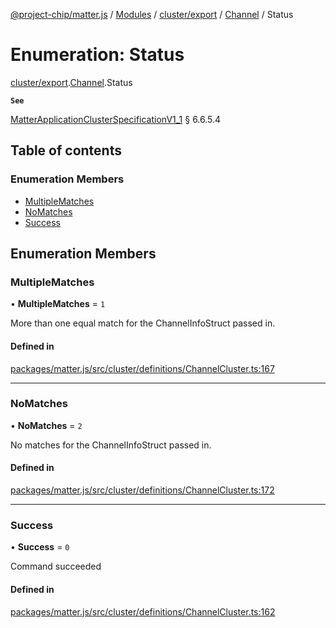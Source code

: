 [@project-chip/matter.js](../README.md) / [Modules](../modules.md) / [cluster/export](../modules/cluster_export.md) / [Channel](../modules/cluster_export.Channel.md) / Status

# Enumeration: Status

[cluster/export](../modules/cluster_export.md).[Channel](../modules/cluster_export.Channel.md).Status

**`See`**

[MatterApplicationClusterSpecificationV1_1](../interfaces/spec_export.MatterApplicationClusterSpecificationV1_1.md) § 6.6.5.4

## Table of contents

### Enumeration Members

- [MultipleMatches](cluster_export.Channel.Status.md#multiplematches)
- [NoMatches](cluster_export.Channel.Status.md#nomatches)
- [Success](cluster_export.Channel.Status.md#success)

## Enumeration Members

### MultipleMatches

• **MultipleMatches** = ``1``

More than one equal match for the ChannelInfoStruct passed in.

#### Defined in

[packages/matter.js/src/cluster/definitions/ChannelCluster.ts:167](https://github.com/project-chip/matter.js/blob/ac2c2688/packages/matter.js/src/cluster/definitions/ChannelCluster.ts#L167)

___

### NoMatches

• **NoMatches** = ``2``

No matches for the ChannelInfoStruct passed in.

#### Defined in

[packages/matter.js/src/cluster/definitions/ChannelCluster.ts:172](https://github.com/project-chip/matter.js/blob/ac2c2688/packages/matter.js/src/cluster/definitions/ChannelCluster.ts#L172)

___

### Success

• **Success** = ``0``

Command succeeded

#### Defined in

[packages/matter.js/src/cluster/definitions/ChannelCluster.ts:162](https://github.com/project-chip/matter.js/blob/ac2c2688/packages/matter.js/src/cluster/definitions/ChannelCluster.ts#L162)
